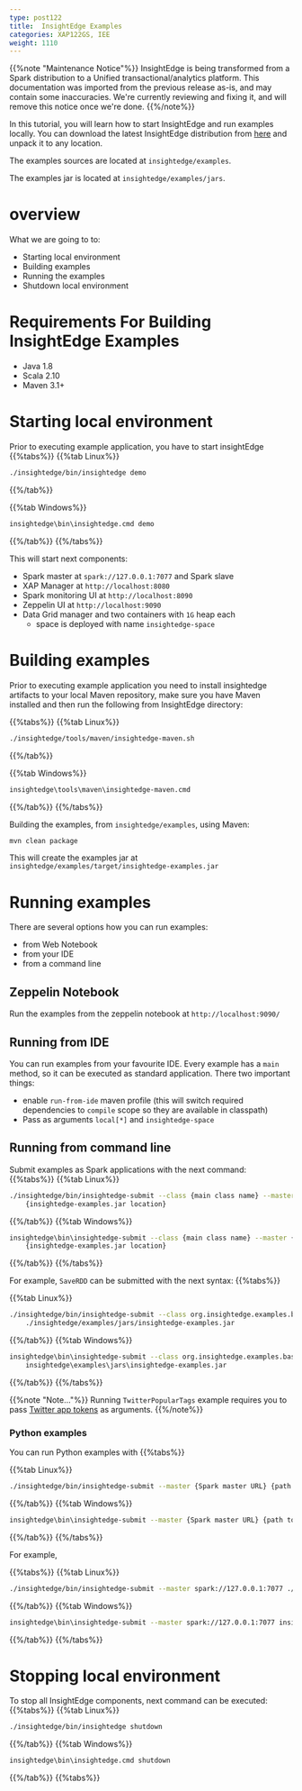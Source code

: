 ```yaml
---
type: post122
title:  InsightEdge Examples
categories: XAP122GS, IEE
weight: 1110
---
```


{{%note "Maintenance Notice"%}}
InsightEdge is being transformed from a Spark distribution to a Unified transactional/analytics platform. This documentation was imported from the previous release as-is, and may contain some inaccuracies. We're currently reviewing and fixing it, and will remove this notice once we're done.
{{%/note%}}

In this tutorial, you will learn how to start InsightEdge and run examples locally. You can download the latest InsightEdge distribution from [here](http://insightedge.io/#download) and unpack it to any location.


The examples sources are located at `insightedge/examples`.

The examples jar is located at `insightedge/examples/jars`.

# overview
What we are going to to:

- Starting local environment
- Building examples
- Running the examples
- Shutdown local environment


# Requirements For Building InsightEdge Examples
* Java 1.8
* Scala 2.10
* Maven 3.1+


# Starting local environment

Prior to executing example application, you have to start insightEdge
{{%tabs%}}
{{%tab Linux%}}
```bash
./insightedge/bin/insightedge demo
```
{{%/tab%}}

{{%tab Windows%}}
```bash
insightedge\bin\insightedge.cmd demo
```
{{%/tab%}}
{{%/tabs%}}

This will start next components:

* Spark master at `spark://127.0.0.1:7077` and Spark slave
* XAP Manager at `http://localhost:8080`
* Spark monitoring UI at `http://localhost:8090`
* Zeppelin  UI at `http://localhost:9090`
* Data Grid manager and two containers with `1G` heap each
    - space is deployed with name `insightedge-space`


# Building examples

Prior to executing example application you need to install insightedge artifacts to your local Maven repository, make sure you have Maven installed and then run the following from InsightEdge directory:

{{%tabs%}}
{{%tab Linux%}}
```bash
./insightedge/tools/maven/insightedge-maven.sh
```
{{%/tab%}}

{{%tab Windows%}}
```bash
insightedge\tools\maven\insightedge-maven.cmd
```
{{%/tab%}}
{{%/tabs%}}


Building the examples, from  `insightedge/examples`, using Maven:
```bash
mvn clean package
```

This will create the examples jar at `insightedge/examples/target/insightedge-examples.jar`

# Running examples

There are several options how you can run examples:

* from Web Notebook
* from your IDE
* from a command line

## Zeppelin Notebook

Run the examples from the zeppelin notebook at `http://localhost:9090/`

## Running from IDE

You can run examples from your favourite IDE. Every example has a `main` method, so it can be executed as standard application. There two important things:

* enable `run-from-ide` maven profile (this will switch required dependencies to `compile` scope so they are available in classpath)
* Pass as arguments `local[*]` and `insightedge-space`

## Running from command line

Submit examples as Spark applications with the next command:
{{%tabs%}}
{{%tab Linux%}}
```bash
./insightedge/bin/insightedge-submit --class {main class name} --master {Spark master URL} \
    {insightedge-examples.jar location}
```
{{%/tab%}}
{{%tab Windows%}}
```bash
insightedge\bin\insightedge-submit --class {main class name} --master {Spark master URL} ^
    {insightedge-examples.jar location}
```
{{%/tab%}}
{{%/tabs%}}

For example, `SaveRDD` can be submitted with the next syntax:
{{%tabs%}}

{{%tab Linux%}}
```bash
./insightedge/bin/insightedge-submit --class org.insightedge.examples.basic.SaveRdd --master spark://127.0.0.1:7077 \
    ./insightedge/examples/jars/insightedge-examples.jar
```
{{%/tab%}}
{{%tab Windows%}}
```bash
insightedge\bin\insightedge-submit --class org.insightedge.examples.basic.SaveRdd --master spark://127.0.0.1:7077 ^
    insightedge\examples\jars\insightedge-examples.jar
```
{{%/tab%}}
{{%/tabs%}}

{{%note "Note..."%}}
Running `TwitterPopularTags` example requires you to pass [Twitter app tokens](https://apps.twitter.com/) as arguments.
{{%/note%}}


### Python examples

You can run Python examples with
{{%tabs%}}

{{%tab Linux%}}
```bash
./insightedge/bin/insightedge-submit --master {Spark master URL} {path to .py file}
```
{{%/tab%}}
{{%tab Windows%}}
```bash
insightedge\bin\insightedge-submit --master {Spark master URL} {path to .py file}
```
{{%/tab%}}
{{%/tabs%}}

For example,

{{%tabs%}}
{{%tab Linux%}}
```bash
./insightedge/bin/insightedge-submit --master spark://127.0.0.1:7077 ./insightedge/examples/python/sf_salaries.py
```
{{%/tab%}}
{{%tab Windows%}}
```bash
insightedge\bin\insightedge-submit --master spark://127.0.0.1:7077 insightedge\examples\python\sf_salaries.py
```
{{%/tab%}}
{{%/tabs%}}
# Stopping local environment

To stop all InsightEdge components, next command can be executed:
{{%tabs%}}
{{%tab Linux%}}
```bash
./insightedge/bin/insightedge shutdown
```
{{%/tab%}}
{{%tab Windows%}}
```bash
insightedge\bin\insightedge.cmd shutdown
```
{{%/tab%}}
{{%tabs%}}